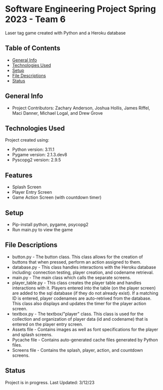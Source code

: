 # Software Engineering Project Spring 2023 - Team 6
Laser tag game created with Python and a Heroku database

## Table of Contents
* [General Info](#general-info)
* [Technologies Used](#general-info#technologies-used)
* [Setup](#general-info#setup)
* [File Descriptions](#general-info#file-descriptions)
* [Status](#general-info#status)

## General Info
* Project Contributors: Zachary Anderson, Joshua Hollis, James Riffel, Maci Danner, Michael Logal, and Drew Grove

## Technologies Used
Project created using:
* Python version: 3.11.1
* Pygame version: 2.1.3.dev8
* Pyscopg2 version: 2.9.5

## Features
* Splash Screen
* Player Entry Screen
* Game Action Screen (with countdown timer)

## Setup
* Pip-install python, pygame, psycopg2
* Run main.py to view the game

## File Descriptions
* button.py - The button class. This class allows for the creation of buttons that when pressed, perform an action assigned to them.
* database.py - This class handles interactions with the Heroku database including: connection testing, player creation, and codename retrieval.
* main.py - The main class which calls the separate screens.
* player_table.py - This class creates the player table and handles interactions with it. Players entered into the table (on the player screen) are added to 
                    the sql database (if they do not already exist). If a matching ID is entered, player codenames are auto-retrived from the database.
                    This class also displays and updates the timer for the player action screen.
* textbox.py - The textbox/"player" class. This class is used for the collection and organization of player data (id and codename) that is entered on 
               the player entry screen.
* Assets file - Contains images as well as font specifications for the player and splash screens.
* Pycache file - Contains auto-generated cache files generated by Python files.
* Screens file - Contains the splash, player, action, and countdown screens.

## Status
Project is in progress. Last Updated: 3/12/23

